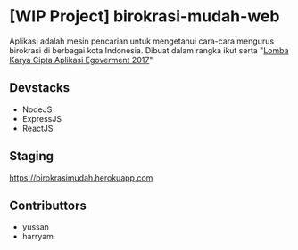 # [WIP Project] birokrasi-mudah-web

Aplikasi adalah mesin pencarian untuk mengetahui cara-cara mengurus birokrasi di berbagai kota Indonesia. Dibuat dalam rangka ikut serta "[Lomba Karya Cipta Aplikasi Egoverment 2017](https://kompetisi.id/competition/T0RnNQ/regulations/Hackhathon-2.0-(HIMTI)-UMN)"

## Devstacks
- NodeJS
- ExpressJS
- ReactJS

## Staging 
https://birokrasimudah.herokuapp.com

## Contributtors 
- yussan
- harryam